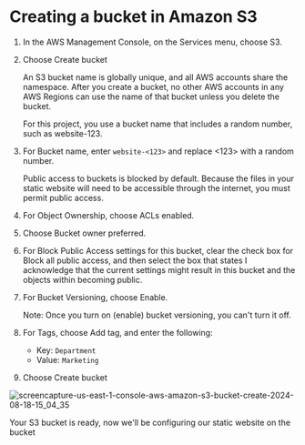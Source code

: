 # Creating a bucket in Amazon S3
1. In the AWS Management Console, on the Services menu, choose S3.
2. Choose Create bucket
   
   An S3 bucket name is globally unique, and all AWS accounts share the namespace. After you create a bucket, no other AWS accounts in any AWS Regions can use the 
   name of that bucket unless you delete the bucket.

   For this project, you use a bucket name that includes a random number, such as website-123.

3. For Bucket name, enter `website-<123>` and replace <123> with a random number.

   Public access to buckets is blocked by default. Because the files in your static website will need to be accessible through the internet, you must permit public 
   access.

4. For Object Ownership, choose ACLs enabled.
5. Choose Bucket owner preferred.
6. For Block Public Access settings for this bucket, clear the check box for Block all public access, and then select the box that states I acknowledge that the 
   current settings might result in this bucket and the objects within becoming public.
7. For Bucket Versioning, choose Enable.
   
   Note: Once you turn on (enable) bucket versioning, you can't turn it off.

8. For Tags, choose Add tag, and enter the following:

   * Key: `Department`
   * Value: `Marketing`

9. Choose Create bucket

![screencapture-us-east-1-console-aws-amazon-s3-bucket-create-2024-08-18-15_04_35](https://github.com/user-attachments/assets/ffab1d3e-2a28-4502-9f76-453ca631bf43)


Your S3 bucket is ready, now we'll be configuring our static website on the bucket
      
   
